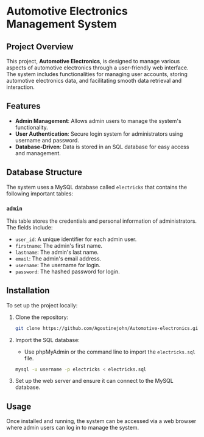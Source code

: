 
# Automotive Electronics Management System

## Project Overview

This project, **Automotive Electronics**, is designed to manage various aspects of automotive electronics through a user-friendly web interface. The system includes functionalities for managing user accounts, storing automotive electronics data, and facilitating smooth data retrieval and interaction.

## Features

- **Admin Management**: Allows admin users to manage the system's functionality.
- **User Authentication**: Secure login system for administrators using username and password.
- **Database-Driven**: Data is stored in an SQL database for easy access and management.

## Database Structure

The system uses a MySQL database called `electricks` that contains the following important tables:

### `admin`
This table stores the credentials and personal information of administrators. The fields include:
- `user_id`: A unique identifier for each admin user.
- `firstname`: The admin's first name.
- `lastname`: The admin's last name.
- `email`: The admin's email address.
- `username`: The username for login.
- `password`: The hashed password for login.

## Installation

To set up the project locally:

1. Clone the repository:
   ```bash
   git clone https://github.com/Agostinejohn/Automotive-electronics.git
   ```
2. Import the SQL database:
   - Use phpMyAdmin or the command line to import the `electricks.sql` file.
   ```bash
   mysql -u username -p electricks < electricks.sql
   ```

3. Set up the web server and ensure it can connect to the MySQL database.

## Usage

Once installed and running, the system can be accessed via a web browser where admin users can log in to manage the system.


